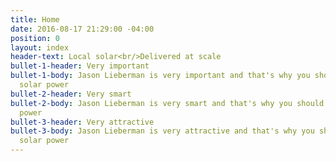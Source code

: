 ```yaml
---
title: Home
date: 2016-08-17 21:29:00 -04:00
position: 0
layout: index
header-text: Local solar<br/>Delivered at scale
bullet-1-header: Very important
bullet-1-body: Jason Lieberman is very important and that's why you should use his
  solar power
bullet-2-header: Very smart
bullet-2-body: Jason Lieberman is very smart and that's why you should use his solar
  power
bullet-3-header: Very attractive
bullet-3-body: Jason Lieberman is very attractive and that's why you should use his
  solar power
---
```


